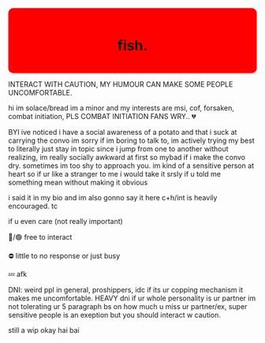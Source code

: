 <div style="background-color: red; padding: 20px; border-radius: 10px;">
  <h1 align="center">fish.</h1>
</div>

INTERACT WITH CAUTION, MY HUMOUR CAN MAKE SOME PEOPLE UNCOMFORTABLE.

 hi im solace/bread im a minor and my interests are msi, cof, forsaken, combat initiation, PLS COMBAT INITIATION FANS WRY.. 💔

BYI
ive noticed i have a social awareness of a potato and that i suck at carrying the convo im sorry if im boring to talk to, im actively trying my best to literally just stay in topic since i jump from one to another without realizing, im really socially awkward at first so mybad if i make the convo dry. sometimes im too shy to approach you. im kind of a sensitive person at heart so if ur like a stranger to me i would take it srsly if u told me something mean without making it obvious

i said it in my bio and im also gonno say it here c+h/int is heavily encouraged. tc

if u even care (not really important)

🌙/🟢 free to interact

⛔️ little to no response or just busy

💤 afk


DNI: weird ppl in general, proshippers, idc if its ur copping mechanism it makes me uncomfortable. HEAVY dni if ur whole personality is ur partner im not tolerating ur 5 paragraph bs on how much u miss ur partner/ex, super sensitive people is an exeption but you should interact w caution.

still a wip okay hai bai
